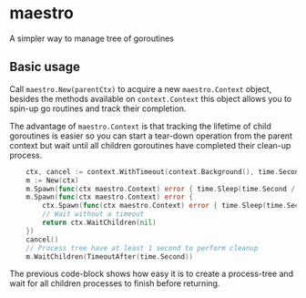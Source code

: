 # maestro
A simpler way to manage tree of goroutines

## Basic usage

Call `maestro.New(parentCtx)` to acquire a new `maestro.Context` object,
besides the methods available on `context.Context` this object allows
you to spin-up go routines and track their completion.

The advantage of `maestro.Context` is that tracking the lifetime of
child goroutines is easier so you can start a tear-down operation
from the parent context but wait until all children goroutines
have completed their clean-up process.

```go
	ctx, cancel := context.WithTimeout(context.Background(), time.Second*2)
	m := New(ctx)
	m.Spawn(func(ctx maestro.Context) error { time.Sleep(time.Second / 2); return nil })
	m.Spawn(func(ctx maestro.Context) error {
		ctx.Spawn(func(ctx maestro.Context) error { time.Sleep(time.Second / 2); return nil })
		// Wait without a timeout
		return ctx.WaitChildren(nil)
	})
	cancel()
	// Process tree have at least 1 second to perform cleanup
	m.WaitChildren(TimeoutAfter(time.Second))
```

The previous code-block shows how easy it is to create a process-tree and wait for all
children processes to finish before returning.
